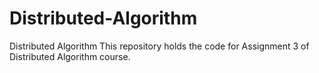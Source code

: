 # Distributed-Algorithm
Distributed Algorithm
This repository holds the code for Assignment 3 of Distributed Algorithm course. 
